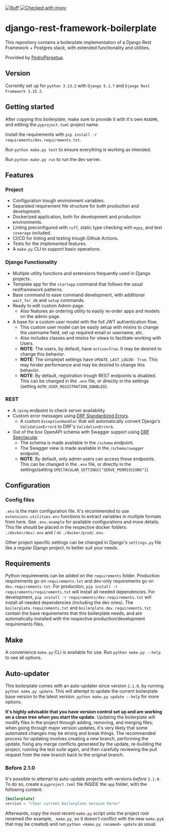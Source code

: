 [![Ruff](https://img.shields.io/endpoint?url=https://raw.githubusercontent.com/astral-sh/ruff/main/assets/badge/v2.json)](https://github.com/astral-sh/ruff)
[![Checked with mypy](https://www.mypy-lang.org/static/mypy_badge.svg)](https://mypy-lang.org/)

django-rest-framework-boilerplate
===
This repository contains a boilerplate implementation of a Django Rest Framework + Postgres stack, with extended functionality and utilities.

Provided by [PedroPerpetua](https://github.com/PedroPerpetua).


## Version
Currently set up for `python 3.13.2` with `Django 5.1.7` and `Django Rest Framework 3.15.2`.


## Getting started
After copying this boilerplate, make sure to provide it with it's own `README`, and editing the `pyproject.toml` project name.

Install the requirements with `pip install -r requirements/dev.requirements.txt`.

Run `python make.py test` to ensure everything is working as intended.

Run `python make.py run` to run the dev server.


## Features

### Project
- Configuration trough environment variables.
- Separated requirement file structure for both production and development.
- Dockerized application, both for development and production environments.
- Linting preconfigured with `ruff`, static type checking with `mypy`, and test `coverage` included.
- CI/CD for linting and testing trough Github Actions.
- Tests for the implemented features.
- A `make.py` CLI to support basic operations.

### Django Functionality
- Multiple utility functions and extensions frequently used in Django projects.
- Template app for the `startapp` command that follows the usual restframework patterns.
- Base command to ease command development, with additional `wait_for_db` and `setup` commands.
- Ready to edit custom Admin page.
  - Also features an ordering utility to easily re-order apps and models on the admin page.
- A base for a custom user model with the full JWT authentication flow.
  - This custom user model can be easily setup with mixins to change the username field, set up required email or username, etc.
  - Also includes classes and mixins for views to facilitate working with Users.
  - **NOTE**: The users, by default, have `active=True`. It may be desired to change this behavior.
  - **NOTE**: The simplejwt settings have `UPDATE_LAST_LOGIN: True`. This may hinder performance and may be desired to change this behavior.
  - **NOTE**: By default, registration trough REST endpoints is disabled. This can be changed in the `.env` file, or directly in the settings (setting `AUTH_USER_REGISTRATION_ENABLED`).

### REST
- A `/ping` endpoint to check server availability.
- Custom error messages using [DRF Standardized Errors](https://github.com/ghazi-git/drf-standardized-errors).
  - A custom `ExceptionHandler` that will automatically convert Django's `ValidationError`s to DRF's `ValidationError`s.
- Out of the box OpenAPI schema with Swagger support using [DRF Spectacular](https://github.com/tfranzel/drf-spectacular)
  - The schema is made available in the `/schema` endpoint.
  - The Swagger view is made available in the `/schema/swagger` endpoint.
  - **NOTE**: By default, only admin users can access these endpoints. This can be changed in the `.env` file, or directly in the settings(setting `SPECTACULAR_SETTINGS["SERVE_PERMISSIONS"]`).


## Configuration

### Config files
`.env` is the main configuration file. It's recommended to use `extensions.utilities.env` functions to extract variables in multiple formats from here. See `.env.example` for available configurations and more details. This file should be placed in the respective docker folders: `./docker/dev/.env` and / or `./docker/prod/.env`.

Other project specific settings can be changed in Django's `settings.py` file like a regular Django project, to better suit your needs.


## Requirements
Python requirements can be added on the `requirements` folder. Production requirements go on `requirements.txt` and dev-only requirements go on `dev.requirements.txt`. For production, `pip install -r requirements/requirements.txt` will install all needed dependencies. For development, `pip install -r requirements/dev.requirements.txt` will install all needed dependencies (including the dev ones). The `boilerplate.requirements.txt` and `boilerplate.dev.requirements.txt` contain the base requirements that this boilerplate needs, and are automatically installed with the respective production/development requirements files.


## Make
A convenience `make.py` CLI is available for use. Run `python make.py --help` to see all options.


## Auto-updater
This boilerplate comes with an auto-updater since version `2.1.0`, by running `python make.py update`. This will attempt to update the current boilerplate base version to the latest version. `python make.py update --help` for more options.

**It's highly advisable that you have version control set up and are working on a clean tree when you start the update.** Updating the boilerplate will modify files in the project through adding, removing, and merging files; when going through major version updates, it's very likely that some automated changes may be wrong and break things. The recommended process for updating involves creating a new branch, performing the update, fixing any merge conflicts generated by the update, re-building the project, running the test suite again, and then carefully reviewing the pull request from the new branch back to the original branch.

### Before 2.1.0
It's possible to attempt to auto-update projects with versions _before_ `2.1.0`. To do so, create a `pyproject.toml` file INSIDE the `app` folder, with the following content:
```toml
[boilerplate]
version = "<Your current boilerplate version here>"
```

Afterwards, copy the most recent `make.py` script onto the project root renamed (for example, `_make.py`, so it doesn't conflict with the new `make.py`s that may be created) and run `python <make.py renamed> update` as usual.
